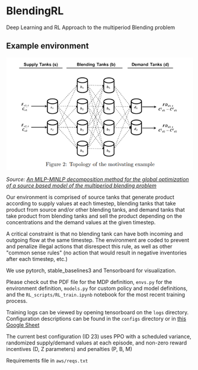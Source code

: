 # BlendingRL
Deep Learning and RL Approach to the multiperiod Blending problem

## Example environment
![image info](img/env_base.png)

*Source: [An MILP-MINLP decomposition method for the global optimization of a source based model of the multiperiod blending problem](https://optimization-online.org/wp-content/uploads/2015/04/4864.pdf)*

Our environment is comprised of source tanks that generate product according to supply values at each timestep, blending tanks that take product from source and/or other blending tanks, and demand tanks that take product from blending tanks and sell the product depending on the concentrations and the demand values at the given timestep.

A critical constraint is that no blending tank can have both incoming and outgoing flow at the same timestep. The environment are coded to prevent and penalize illegal actions that disrespect this rule, as well as other "common sense rules" (no action that would result in negative inventories after each timestep, etc.)

We use pytorch, stable_baselines3 and Tensorboard for visualization.

Please check out the PDF file for the MDP definition, `envs.py` for the environment definition, `models.py` for custom policy and model definitions, and the `RL_scripts/RL_train.ipynb` notebook for the most recent training process.

Training logs can be viewed by opening tensorboard on the `logs` directory. Configuration descriptions can be found in the `configs` directory or in [this Google Sheet](https://docs.google.com/spreadsheets/d/1qYxyulHMTBfmBNzkTz9xo487xnKjwOy5LTgq75R-mkQ/edit?usp=sharing)

The current best configuration (ID 23) uses PPO with a scheduled variance, randomized supply/demand values at each episode, and non-zero reward incentives (D, Z parameters) and penalties (P, B, M)

Requirements file in `aws/reqs.txt`